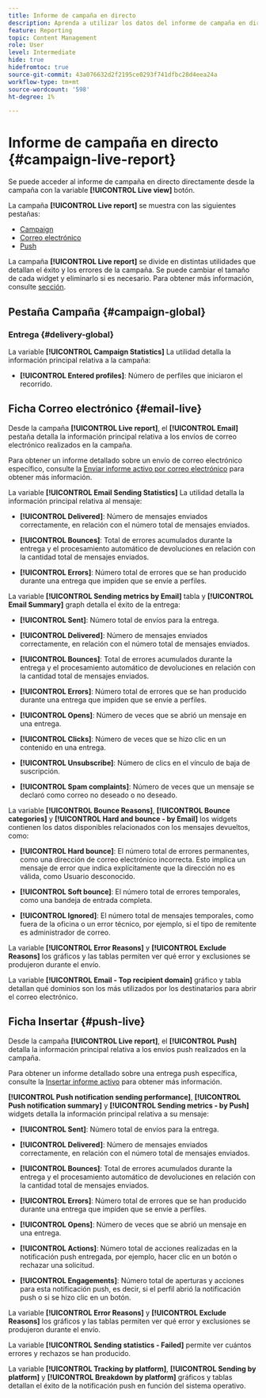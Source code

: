 ```yaml
---
title: Informe de campaña en directo
description: Aprenda a utilizar los datos del informe de campaña en directo
feature: Reporting
topic: Content Management
role: User
level: Intermediate
hide: true
hidefromtoc: true
source-git-commit: 43a076632d2f2195ce0293f741dfbc28d4eea24a
workflow-type: tm+mt
source-wordcount: '598'
ht-degree: 1%

---
```


# Informe de campaña en directo {#campaign-live-report}

Se puede acceder al informe de campaña en directo directamente desde la campaña con la variable **[!UICONTROL Live view]** botón.

La campaña **[!UICONTROL Live report]** se muestra con las siguientes pestañas:

* [Campaign](#campaign-live)
* [Correo electrónico](#email-live)
* [Push](#push-live)

La campaña **[!UICONTROL Live report]** se divide en distintas utilidades que detallan el éxito y los errores de la campaña. Se puede cambiar el tamaño de cada widget y eliminarlo si es necesario. Para obtener más información, consulte [sección](../reports/live-report.md#modify-dashboard).

## Pestaña Campaña {#campaign-global}

### Entrega {#delivery-global}

La variable **[!UICONTROL Campaign Statistics]** La utilidad detalla la información principal relativa a la campaña:

* **[!UICONTROL Entered profiles]**: Número de perfiles que iniciaron el recorrido.

<!--
### Experimentation tab (#experimentation-live)

From your Campaign **[!UICONTROL Live report]**, the **[!UICONTROL Experimentation]** tab details the main information relative to how each variant is performing and if there is was winner during the test.
-->
## Ficha Correo electrónico {#email-live}

Desde la campaña **[!UICONTROL Live report]**, el **[!UICONTROL Email]** pestaña detalla la información principal relativa a los envíos de correo electrónico realizados en la campaña.

Para obtener un informe detallado sobre un envío de correo electrónico específico, consulte la [Enviar informe activo por correo electrónico](../reports/email-live-report.md) para obtener más información.

La variable **[!UICONTROL Email Sending Statistics]** La utilidad detalla la información principal relativa al mensaje:

* **[!UICONTROL Delivered]**: Número de mensajes enviados correctamente, en relación con el número total de mensajes enviados.

* **[!UICONTROL Bounces]**: Total de errores acumulados durante la entrega y el procesamiento automático de devoluciones en relación con la cantidad total de mensajes enviados.

* **[!UICONTROL Errors]**: Número total de errores que se han producido durante una entrega que impiden que se envíe a perfiles.

La variable **[!UICONTROL Sending metrics by Email]** tabla y **[!UICONTROL Email Summary]** graph detalla el éxito de la entrega:

* **[!UICONTROL Sent]**: Número total de envíos para la entrega.

* **[!UICONTROL Delivered]**: Número de mensajes enviados correctamente, en relación con el número total de mensajes enviados.

* **[!UICONTROL Bounces]**: Total de errores acumulados durante la entrega y el procesamiento automático de devoluciones en relación con la cantidad total de mensajes enviados.

* **[!UICONTROL Errors]**: Número total de errores que se han producido durante una entrega que impiden que se envíe a perfiles.

* **[!UICONTROL Opens]**: Número de veces que se abrió un mensaje en una entrega.

* **[!UICONTROL Clicks]**: Número de veces que se hizo clic en un contenido en una entrega.

* **[!UICONTROL Unsubscribe]**: Número de clics en el vínculo de baja de suscripción.

* **[!UICONTROL Spam complaints]**: Número de veces que un mensaje se declaró como correo no deseado o no deseado.

La variable **[!UICONTROL Bounce Reasons]**, **[!UICONTROL Bounce categories]** y **[!UICONTROL Hard and bounce - by Email]** los widgets contienen los datos disponibles relacionados con los mensajes devueltos, como:

* **[!UICONTROL Hard bounce]**: El número total de errores permanentes, como una dirección de correo electrónico incorrecta. Esto implica un mensaje de error que indica explícitamente que la dirección no es válida, como Usuario desconocido.

* **[!UICONTROL Soft bounce]**: El número total de errores temporales, como una bandeja de entrada completa.

* **[!UICONTROL Ignored]**: El número total de mensajes temporales, como fuera de la oficina o un error técnico, por ejemplo, si el tipo de remitente es administrador de correo.

La variable **[!UICONTROL Error Reasons]** y **[!UICONTROL Exclude Reasons]** los gráficos y las tablas permiten ver qué error y exclusiones se produjeron durante el envío.

La variable **[!UICONTROL Email - Top recipient domain]** gráfico y tabla detallan qué dominios son los más utilizados por los destinatarios para abrir el correo electrónico.

## Ficha Insertar {#push-live}

Desde la campaña **[!UICONTROL Live report]**, el **[!UICONTROL Push]** detalla la información principal relativa a los envíos push realizados en la campaña.

Para obtener un informe detallado sobre una entrega push específica, consulte la [Insertar informe activo](../reports/push-live-report.md) para obtener más información.

**[!UICONTROL Push notification sending performance]**, **[!UICONTROL Push notification summary]** y **[!UICONTROL Sending metrics - by Push]** widgets detalla la información principal relativa a su mensaje:

* **[!UICONTROL Sent]**: Número total de envíos para la entrega.

* **[!UICONTROL Delivered]**: Número de mensajes enviados correctamente, en relación con el número total de mensajes enviados.

* **[!UICONTROL Bounces]**: Total de errores acumulados durante la entrega y el procesamiento automático de devoluciones en relación con la cantidad total de mensajes enviados.

* **[!UICONTROL Errors]**: Número total de errores que se han producido durante una entrega que impiden que se envíe a perfiles.

* **[!UICONTROL Opens]**: Número de veces que se abrió un mensaje en una entrega.

* **[!UICONTROL Actions]**: Número total de acciones realizadas en la notificación push entregada, por ejemplo, hacer clic en un botón o rechazar una solicitud.

* **[!UICONTROL Engagements]**: Número total de aperturas y acciones para esta notificación push, es decir, si el perfil abrió la notificación push o si se hizo clic en un botón.

La variable **[!UICONTROL Error Reasons]** y **[!UICONTROL Exclude Reasons]** los gráficos y las tablas permiten ver qué error y exclusiones se produjeron durante el envío.

La variable **[!UICONTROL Sending statistics - Failed]** permite ver cuántos errores y rechazos se han producido.

La variable **[!UICONTROL Tracking by platform]**, **[!UICONTROL Sending by platform]** y **[!UICONTROL Breakdown by platform]** gráficos y tablas detallan el éxito de la notificación push en función del sistema operativo.
